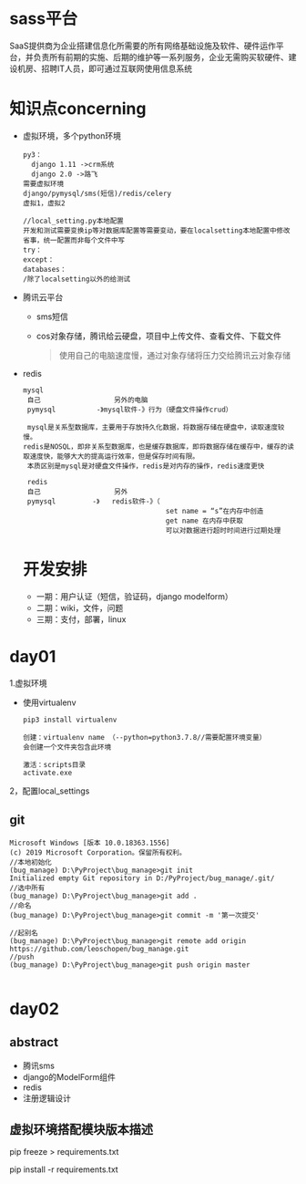 # sass平台

SaaS提供商为企业搭建信息化所需要的所有网络基础设施及软件、硬件运作平台，并负责所有前期的实施、后期的维护等一系列服务，企业无需购买软硬件、建设机房、招聘IT人员，即可通过互联网使用信息系统

# 知识点concerning

- 虚拟环境，多个python环境

  ```
  py3：
  	django 1.11 ->crm系统
  	django 2.0 ->路飞
  需要虚拟环境
  django/pymysql/sms(短信)/redis/celery
  虚拟1，虚拟2
  ```

  ```
  //local_setting.py本地配置
  开发和测试需要变换ip等对数据库配置等需要变动，要在localsetting本地配置中修改省事，统一配置而非每个文件中写
  try：
  except：
  databases：
  /除了localsetting以外的给测试
  ```

- 腾讯云平台

  - sms短信

  - cos对象存储，腾讯给云硬盘，项目中上传文件、查看文件、下载文件

    >使用自己的电脑速度慢，通过对象存储将压力交给腾讯云对象存储

- redis

  ```
  mysql
   自己                  另外的电脑
   pymysql          -》mysql软件-》行为（硬盘文件操作crud）
   
   mysql是关系型数据库，主要用于存放持久化数据，将数据存储在硬盘中，读取速度较慢。
  redis是NOSQL，即非关系型数据库，也是缓存数据库，即将数据存储在缓存中，缓存的读取速度快，能够大大的提高运行效率，但是保存时间有限。
   本质区别是mysql是对硬盘文件操作，redis是对内存的操作，redis速度更快
   
   redis
   自己                  另外
   pymysql         -》   redis软件-》（
                                     set name = “s”在内存中创造
                                     get name 在内存中获取
                                     可以对数据进行超时时间进行过期处理
  ```

  # 开发安排

  - 一期：用户认证（短信，验证码，django modelform）
  - 二期：wiki，文件，问题
  - 三期：支付，部署，linux

# day01

1.虚拟环境

- 使用virtualenv

  ```
  pip3 install virtualenv
  
  创建：virtualenv name （--python=python3.7.8//需要配置环境变量）
  会创建一个文件夹包含此环境
  
  激活：scripts目录
  activate.exe
  ```

2，配置local_settings

## git

```
Microsoft Windows [版本 10.0.18363.1556]
(c) 2019 Microsoft Corporation。保留所有权利。
//本地初始化
(bug_manage) D:\PyProject\bug_manage>git init
Initialized empty Git repository in D:/PyProject/bug_manage/.git/
//选中所有
(bug_manage) D:\PyProject\bug_manage>git add .
//命名
(bug_manage) D:\PyProject\bug_manage>git commit -m '第一次提交'

//起别名
(bug_manage) D:\PyProject\bug_manage>git remote add origin https://github.com/leoschopen/bug_manage.git
//push
(bug_manage) D:\PyProject\bug_manage>git push origin master


```

# day02

## abstract

- 腾讯sms
- django的ModelForm组件
- redis
- 注册逻辑设计

## 虚拟环境搭配模块版本描述

pip freeze > requirements.txt

pip install -r requirements.txt

